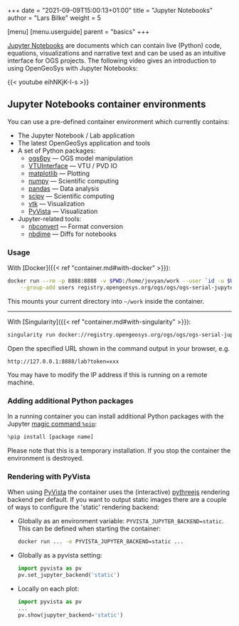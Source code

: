 +++
date = "2021-09-09T15:00:13+01:00"
title = "Jupyter Notebooks"
author = "Lars Bilke"
weight = 5

[menu]
  [menu.userguide]
    parent = "basics"
+++

[Jupyter Notebooks](https://jupyter.org) are documents which can contain live (Python) code, equations, visualizations and narrative text and can be used as an intuitive interface for OGS projects. The following video gives an introduction to using OpenGeoSys with Jupyter Notebooks:

{{< youtube eihNKjK-I-s >}}

## Jupyter Notebooks container environments

You can use a pre-defined container environment which currently contains:

- The Jupyter Notebook / Lab application
- The latest OpenGeoSys application and tools
- A set of Python packages:
  - [ogs6py](https://github.com/joergbuchwald/ogs6py) — OGS model manipulation
  - [VTUInterface](https://github.com/joergbuchwald/VTUinterface) — VTU / PVD IO
  - [matplotlib](https://matplotlib.org) — Plotting
  - [numpy](https://numpy.org) — Scientific computing
  - [pandas](https://pandas.pydata.org) — Data analysis
  - [scipy](https://docs.scipy.org/doc/scipy/reference/) — Scientific computing
  - [vtk](https://pypi.org/project/vtk/) — Visualization
  - [PyVista][pyvista] — Visualization
- Jupyter-related tools:
  - [nbconvert](https://nbconvert.readthedocs.io) — Format conversion
  - [nbdime](https://nbdime.readthedocs.io) — Diffs for notebooks
### Usage

With [Docker]({{< ref "container.md#with-docker" >}}):

```bash
docker run --rm -p 8888:8888 -v $PWD:/home/jovyan/work --user `id -u $USER` \
    --group-add users registry.opengeosys.org/ogs/ogs/ogs-serial-jupyter
```

This mounts your current directory into `~/work` inside the container.

---

With [Singularity]({{< ref "container.md#with-singularity" >}}):

```bash
singularity run docker://registry.opengeosys.org/ogs/ogs/ogs-serial-jupyter
```

Open the specified URL shown in the command output in your browser, e.g.

```
http://127.0.0.1:8888/lab?token=xxx
```

You may have to modify the IP address if this is running on a remote machine.

### Adding additional Python packages

In a running container you can install additional Python packages with the Jupyter [magic command `%pip`](https://ipython.readthedocs.io/en/stable/interactive/magics.html#magic-pip):

```python
%pip install [package name]
```

Please note that this is a temporary installation. If you stop the container the environment is destroyed.

### Rendering with PyVista

When using [PyVista][pyvista] the container uses the (interactive) [pythreejs](https://docs.pyvista.org/user-guide/jupyter/pythreejs.html) rendering backend per default. If you want to output static images there are a couple of ways to configure the 'static' rendering backend:

- Globally as an environment variable: `PYVISTA_JUPYTER_BACKEND=static`. This can be defined when starting the container:
  ```bash
  docker run ... -e PYVISTA_JUPYTER_BACKEND=static ...
  ```
- Globally as a pyvista setting:
  ```python
  import pyvista as pv
  pv.set_jupyter_backend('static')
  ```
- Locally on each plot:
  ```python
  import pyvista as pv
  ...
  pv.show(jupyter_backend='static')
  ```

[pyvista]: https://docs.pyvista.org
